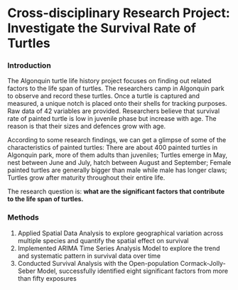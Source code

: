 # Cross-disciplinary Research Project: Investigate the Survival Rate of Turtles

### Introduction

The Algonquin turtle life history project focuses on finding out related factors to the life span of turtles. The researchers camp in Algonquin park to observe and record these turtles. Once a turtle is captured and measured, a unique notch is placed onto their shells for tracking purposes. Raw data of 42 variables are provided. Researchers believe that survival rate of painted turtle is low in juvenile phase but increase with age. The reason is that their sizes and defences grow with age. 

According to some research findings, we can get a glimpse of some of the characteristics of painted turtles: There are about 400 painted turtles in Algonquin park, more of them adults than juveniles; Turtles emerge in May, nest between June and July, hatch between August and September; Female painted turtles are generally bigger than male while male has longer claws; Turtles grow after maturity throughout their entire life. 

The research question is: **what are the significant factors that contribute to the life span of turtles.**

### Methods
1. Applied Spatial Data Analysis to explore geographical variation across multiple species and quantify the spatial effect on survival
2. Implemented ARIMA Time Series Analysis Model to explore the trend and systematic pattern in survival data over time
3. Conducted Survival Analysis with the Open-population Cormack-Jolly-Seber Model, successfully identified eight significant factors from more than fifty exposures
